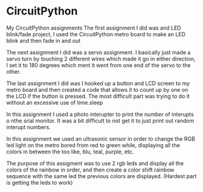 # CircuitPython
My CircuitPython assignments
The first assignment I did was and LED blink/fade
project, I used the CircuitPython metro board
to make an LED blink and then fade in and out

The next assignment I did was a servo assignment.
I basically just made a servo turn by touching 2
different wires which made it go in either
direction, I set it to 180 degrees which ment it
went from one end of the servo to the other.

The last assignment I did was I hooked up a button
and LCD screen to my metro board and then created a
code that allows it to count up by one on the LCD
if the button is pressed. The most difficult part was
trying to do it without an excessive use of time.sleep

In this assignment I used a photo interupter to print the
number of interupts o nthe srial monitor. It was a bit
difficult to not get it to just print out random interupt
numbers.

In this assignment we used an ultrasonic sensor in order
to change the RGB led light on the metro bored from
red to green while, displaying all the colors in between
the too like, blu, teal, purple, etc.


The purpose of this assigment was to use 2 rgb leds and
display all the colors of the rainbow in order, and then
create a color shift rainbow sequence with the same led
the previous colors are displayed. (Hardest part is
getting the leds to work)




